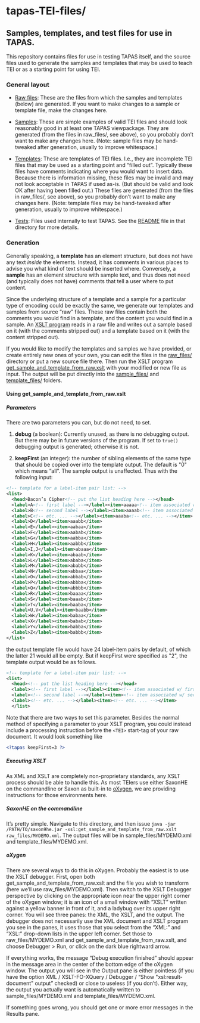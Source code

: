 # tapas-TEI-files/
## Samples, templates, and test files for use in TAPAS.

This repository contains files for use in testing TAPAS itself, and
the source files used to generate the samples and templates that may
be used to teach TEI or as a starting point for using TEI.

### General layout

* [Raw files](./raw\_files/): These are the files from which the
  samples and templates (below) are generated. If you want to make
  changes to a sample or template file, make the changes here.

* [Samples](./sample\_files/): These are simple examples of valid TEI
  files and should look reasonably good in at least one TAPAS
  viewpackage. They are generated (from the files in raw\_files/, see
  above), so you probably don’t want to make any changes here. (Note:
  sample files may be hand-tweaked after generation, usually to
  improve whitespace.)

* [Templates](./template\_files/): These are templates of TEI
  files. I.e., they are incomplete TEI files that may be used as a
  starting point and “filled out”. Typically these files have comments
  indicating where you would want to insert data. Because there is
  information missing, these files may be invalid and may not look
  acceptable in TAPAS if used as-is. (But should be valid and look OK
  after having been filled out.) These files are generated (from the
  files in raw\_files/, see above), so you probably don’t want to make
  any changes here. (Note: template files may be hand-tweaked after
  generation, usually to improve whitespace.)

* [Tests](./test\_suite/): Files used internally to test TAPAS. See the
  [README](./test\_suite/README.md) file in that directory for more
  details.

### Generation

Generally speaking, a **template** has an element structure, but does
not have any text _inside_ the elements. Instead, it has comments in
various places to advise you what kind of text should be inserted
where. Conversely, a **sample** has an element structure with sample
text, and thus does not need (and typically does not have) comments
that tell a user where to put content.

Since the underlying structure of a template and a sample for a
particular type of encoding could be exactly the same, we generate our
templates and samples from source “raw” files. These raw files contain
both the comments you would find in a template, and the content you
would find in a sample. An [XSLT
program](./get\_sample\_and\_template\_from\_raw.xslt) reads in a raw file
and writes out a sample based on it (with the comments stripped out)
and a template based on it (with the content stripped out).

If you would like to modify the templates and samples we have
provided, or create entirely new ones of your own, you can edit the
files in the [raw\_files/](./raw\_files) directory or put a new source
file there. Then run the XSLT program
[get\_sample\_and\_template\_from\_raw.xslt](./get\_sample\_and\_template\_from\_raw.xslt)
with your modified or new file as input. The output will be put
directly into the [sample\_files/](./sample\_files) and
[template\_files/](./template\_files) folders.

#### Using get\_sample\_and\_template\_from\_raw.xslt

##### Parameters
There are two parameters you can, but do not need, to set.

1. **debug** (a boolean): Currently unused, as there is no debugging
output. But there may be in future versions of the program. If set to
`true()` debugging output is generated; otherwise it is not.

1. **keepFirst** (an integer): the number of sibling elements of the
same type that should be copied over into the template output. The
default is "0" which means “all”. The sample output is unaffected.
Thus with the following input:

```XML
<!-- template for a label-item pair list: -->
<list>
  <head>Bacon’s Cipher<!-- put the list heading here --></head>
  <label>A<!-- first label --></label><item>aaaaa<!-- item associated w/ first label --></item>
  <label>B<!-- second label --></label><item>aaaab<!-- item associated w/ second label --></item>
  <label>C<!-- etc. ... --></label><item>aaaba<!-- etc. ... --></item>
  <label>D</label><item>aaabb</item>
  <label>E</label><item>aabaa</item>
  <label>F</label><item>aabab</item>
  <label>G</label><item>aabba</item>
  <label>H</label><item>aabbb</item>
  <label>I,J</label><item>abaaa</item>
  <label>K</label><item>abaab</item>
  <label>L</label><item>ababa</item>
  <label>M</label><item>ababb</item>
  <label>N</label><item>abbaa</item>
  <label>O</label><item>abbab</item>
  <label>P</label><item>abbba</item>
  <label>Q</label><item>abbbb</item>
  <label>R</label><item>baaaa</item>
  <label>S</label><item>baaab</item>
  <label>T</label><item>baaba</item>
  <label>U,V</label><item>baabb</item>
  <label>W</label><item>babaa</item>
  <label>X</label><item>babab</item>
  <label>Y</label><item>babba</item>
  <label>Z</label><item>babbb</item>
</list>
```

the output template file would have 24 label-item pairs by default, of
which the latter 21 would all be empty. But if keepFirst were
specified as "2", the template output would be as follows.

```XML
<!-- template for a label-item pair list: -->
<list>
  <head><!-- put the list heading here --></head>
  <label><!-- first label --></label><item><!-- item associated w/ first label --></item>
  <label><!-- second label --></label><item><!-- item associated w/ second label --></item>
  <label><!-- etc. ... --></label><item><!-- etc. ... --></item>
  </list>
```

Note that there are two ways to set this parameter. Besides the normal
method of specifying a parameter to your XSLT program, you could
instead include a processing instruction before the `<TEI>` start-tag
of your raw document. It would look something like

```XML
<?tapas keepFirst=3 ?>
```  

##### Executing XSLT

As XML and XSLT are completely non-proprietary standards, any XSLT
process should be able to handle this. As most TEIers use either
SaxonHE on the commandline or Saxon as built-in to
[oXygen](https://www.oxygenxml.com/), we are providing instructions
for those environments here.

##### SaxonHE on the commandline

It’s pretty simple. Navigate to this directory, and then issue `java
-jar /PATH/TO/saxon9he.jar -xsl:get_sample_and_template_from_raw.xslt
raw_files/MYDEMO.xml`. The output files will be in
sample\_files/MYDEMO.xml and template\_files/MYDEMO.xml.

##### oXygen

There are several ways to do this in oXygen. Probably the easiest is
to use the XSLT debugger. First, open both
get\_sample\_and\_template\_from\_raw.xslt and the file you wish to
transform (here we’ll use raw\_files/MYDEMO.xml). Then switch to the
XSLT Debugger perspective by clicking on the appropriate icon near the
upper right corner of the oXygen window; it is an icon of a small
window with “XSLT” written against a yellow banner in front of it, and
a ladybug over its upper right corner. You will see three panes: the
XML, the XSLT, and the output. The debugger does not necessarily use
the XML document and XSLT program you see in the panes, it uses those
that you select from the “XML:” and “XSL:” drop-down lists in the
upper left corner. Set those to raw\_files/MYDEMO.xml and
get\_sample\_and\_template\_from\_raw.xslt, and choose Debugger > Run,
or click on the dark blue rightward arrow.

If everything works, the message “Debug execution finished” should
appear in the message area in the center of the bottom edge of the
oXygen window. The output you will see in the Output pane is either
pointless (if you have the option XML / XSLT-FO-XQuery / Debugger /
“Show "xsl:result-document" output” checked) or close to useless (if
you don’t). Either way, the output you actually want is automatically
written to sample\_files/MYDEMO.xml and template\_files/MYDEMO.xml.

If something goes wrong, you should get one or more error messages in
the Results pane.
